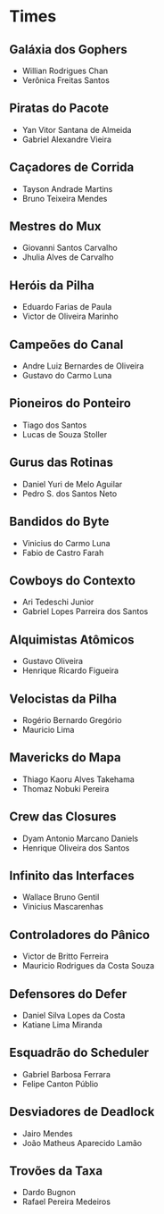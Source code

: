 # Times

## Galáxia dos Gophers

- Willian Rodrigues Chan
- Verônica Freitas Santos

## Piratas do Pacote

- Yan Vitor Santana de Almeida
- Gabriel Alexandre Vieira

## Caçadores de Corrida

- Tayson Andrade Martins
- Bruno Teixeira Mendes

## Mestres do Mux

- Giovanni Santos Carvalho
- Jhulia Alves de Carvalho

## Heróis da Pilha

- Eduardo Farias de Paula
- Victor de Oliveira Marinho

## Campeões do Canal

- Andre Luiz Bernardes de Oliveira
- Gustavo do Carmo Luna

## Pioneiros do Ponteiro

- Tiago dos Santos
- Lucas de Souza Stoller

## Gurus das Rotinas

- Daniel Yuri de Melo Aguilar
- Pedro S. dos Santos Neto

## Bandidos do Byte

- Vinicius do Carmo Luna
- Fabio de Castro Farah

## Cowboys do Contexto

- Ari Tedeschi Junior
- Gabriel Lopes Parreira dos Santos

## Alquimistas Atômicos

- Gustavo Oliveira
- Henrique Ricardo Figueira

## Velocistas da Pilha

- Rogério Bernardo Gregório
- Mauricio Lima

## Mavericks do Mapa

- Thiago Kaoru Alves Takehama
- Thomaz Nobuki Pereira

## Crew das Closures

- Dyam Antonio Marcano Daniels
- Henrique Oliveira dos Santos

## Infinito das Interfaces

- Wallace Bruno Gentil
- Vinicius Mascarenhas

## Controladores do Pânico

- Victor de Britto Ferreira
- Mauricio Rodrigues da Costa Souza

## Defensores do Defer

- Daniel Silva Lopes da Costa
- Katiane Lima Miranda

## Esquadrão do Scheduler

- Gabriel Barbosa Ferrara
- Felipe Canton Públio

## Desviadores de Deadlock

- Jairo Mendes
- João Matheus Aparecido Lamão

## Trovões da Taxa

- Dardo Bugnon
- Rafael Pereira Medeiros